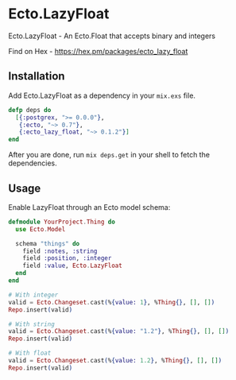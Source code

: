 # Ecto.LazyFloat
Ecto.LazyFloat - An Ecto.Float that accepts binary and integers

Find on Hex - https://hex.pm/packages/ecto_lazy_float

## Installation
Add Ecto.LazyFloat as a dependency in your `mix.exs` file.

```elixir
defp deps do
  [{:postgrex, ">= 0.0.0"},
   {:ecto, "~> 0.7"},
   {:ecto_lazy_float, "~> 0.1.2"}]
end
```

After you are done, run `mix deps.get` in your shell to fetch the dependencies.

## Usage

Enable LazyFloat through an Ecto model schema:

```elixir
defmodule YourProject.Thing do
  use Ecto.Model

  schema "things" do
    field :notes, :string
    field :position, :integer
    field :value, Ecto.LazyFloat
  end
end
```

```elixir
# With integer
valid = Ecto.Changeset.cast(%{value: 1}, %Thing{}, [], [])
Repo.insert(valid)

# With string
valid = Ecto.Changeset.cast(%{value: "1.2"}, %Thing{}, [], [])
Repo.insert(valid)

# With float
valid = Ecto.Changeset.cast(%{value: 1.2}, %Thing{}, [], [])
Repo.insert(valid)
```
